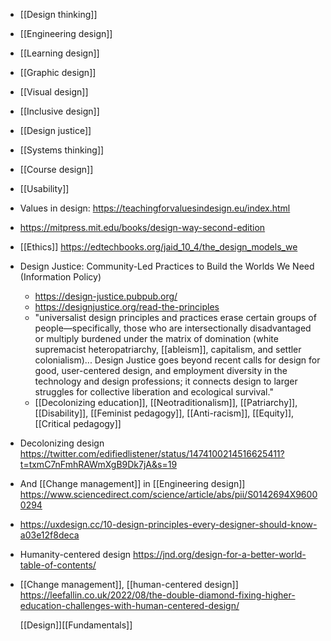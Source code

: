- [[Design thinking]]
- [[Engineering design]]
- [[Learning design]]
- [[Graphic design]]
- [[Visual design]]
- [[Inclusive design]]
- [[Design justice]]
- [[Systems thinking]]
- [[Course design]]
- [[Usability]]
- Values in design: https://teachingforvaluesindesign.eu/index.html
- https://mitpress.mit.edu/books/design-way-second-edition
- [[Ethics]]
  https://edtechbooks.org/jaid_10_4/the_design_models_we
- Design Justice: Community-Led Practices to Build the Worlds We Need
  (Information Policy)
	- https://design-justice.pubpub.org/
	- https://designjustice.org/read-the-principles
	- "universalist design principles and practices erase certain
	  groups of people—specifically, those who are intersectionally
	  disadvantaged or multiply burdened under the matrix of
	  domination (white supremacist heteropatriarchy,
	  [[ableism]], capitalism, and settler
	  colonialism)... Design Justice goes beyond recent calls for
	  design for good, user-centered design, and employment diversity
	  in the technology and design professions; it connects design to
	  larger struggles for collective liberation and ecological
	  survival."
	- [[Decolonizing education]],
	  [[Neotraditionalism]],
	  [[Patriarchy]],
	  [[Disability]],  [[Feminist     pedagogy]],
	  [[Anti-racism]],
	  [[Equity]],  [[Critical     pedagogy]]
- Decolonizing design
  https://twitter.com/edifiedlistener/status/1474100214516625411?t=txmC7nFmhRAWmXgB9Dk7jA&s=19
- And [[Change management]] in
  [[Engineering design]]
  https://www.sciencedirect.com/science/article/abs/pii/S0142694X96000294
- https://uxdesign.cc/10-design-principles-every-designer-should-know-a03e12f8deca
- Humanity-centered design
  https://jnd.org/design-for-a-better-world-table-of-contents/
- [[Change management]],  [[human-centered design]]
  https://leefallin.co.uk/2022/08/the-double-diamond-fixing-higher-education-challenges-with-human-centered-design/
  
  [[Design]][[Fundamentals]]